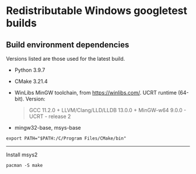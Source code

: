 # Redistributable Windows googletest builds

## Build environment dependencies

Versions listed are those used for the latest build.

- Python 3.9.7
- CMake 3.21.4
- WinLibs MinGW toolchain, from https://winlibs.com/. UCRT runtime (64-bit). Version:

  > GCC 11.2.0 + LLVM/Clang/LLD/LLDB 13.0.0 + MinGW-w64 9.0.0 - UCRT - release 2

- mingw32-base, msys-base



```
export PATH="$PATH:/C/Program Files/CMake/bin"
```

-----


Install msys2

```
pacman -S make
```